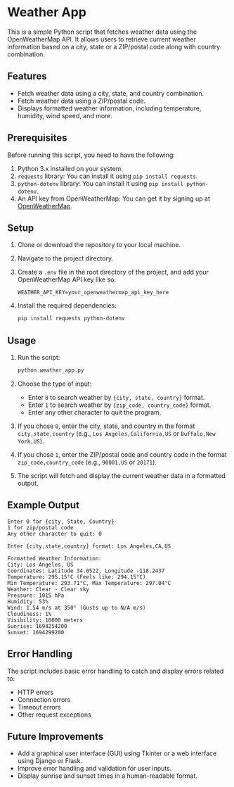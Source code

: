 # Weather App

This is a simple Python script that fetches weather data using the OpenWeatherMap API. It allows users to retrieve current weather information based on a city, state or a ZIP/postal code along with country combination.

## Features

- Fetch weather data using a city, state, and country combination.
- Fetch weather data using a ZIP/postal code.
- Displays formatted weather information, including temperature, humidity, wind speed, and more.

## Prerequisites

Before running this script, you need to have the following:

1. Python 3.x installed on your system.
2. `requests` library: You can install it using `pip install requests`.
3. `python-dotenv` library: You can install it using `pip install python-dotenv`.
4. An API key from OpenWeatherMap: You can get it by signing up at [OpenWeatherMap](https://home.openweathermap.org/users/sign_up).

## Setup

1. Clone or download the repository to your local machine.

2. Navigate to the project directory.

3. Create a `.env` file in the root directory of the project, and add your OpenWeatherMap API key like so:

    ```env
    WEATHER_API_KEY=your_openweathermap_api_key_here
    ```

4. Install the required dependencies:

    ```bash
    pip install requests python-dotenv
    ```

## Usage

1. Run the script:

    ```bash
    python weather_app.py
    ```

2. Choose the type of input:

    - Enter `0` to search weather by `{city, state, country}` format.
    - Enter `1` to search weather by `{zip_code, country_code}` format.
    - Enter any other character to quit the program.

3. If you chose `0`, enter the city, state, and country in the format `city,state,country` (e.g., `Los Angeles,California,US` or `Buffalo,New York,US`).

4. If you chose `1`, enter the ZIP/postal code and country code in the format `zip_code,country_code` (e.g., `90001,US` or `20171`).

5. The script will fetch and display the current weather data in a formatted output.

## Example Output

```plaintext
Enter 0 for {city, State, Country}
1 for zip/postal code
Any other character to quit: 0

Enter {city,state,country} format: Los Angeles,CA,US

Formatted Weather Information:
City: Los Angeles, US
Coordinates: Latitude 34.0522, Longitude -118.2437
Temperature: 295.15°C (Feels like: 294.15°C)
Min Temperature: 293.71°C, Max Temperature: 297.04°C
Weather: Clear - Clear sky
Pressure: 1015 hPa
Humidity: 53%
Wind: 1.54 m/s at 350° (Gusts up to N/A m/s)
Cloudiness: 1%
Visibility: 10000 meters
Sunrise: 1694254200
Sunset: 1694299200
```

## Error Handling
The script includes basic error handling to catch and display errors related to:

- HTTP errors
- Connection errors
- Timeout errors
- Other request exceptions

## Future Improvements
- Add a graphical user interface (GUI) using Tkinter or a web interface using Django or Flask.
- Improve error handling and validation for user inputs.
- Display sunrise and sunset times in a human-readable format.